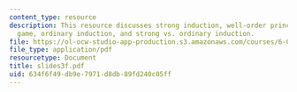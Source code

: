 ```yaml
---
content_type: resource
description: This resource discusses strong induction, well-order principle, unstacking
  game, ordinary induction, and strong vs. ordinary induction.
file: https://ol-ocw-studio-app-production.s3.amazonaws.com/courses/6-042j-mathematics-for-computer-science-fall-2005/634f6f49db9e7971d8db89fd240c05ff_slides3f.pdf
file_type: application/pdf
resourcetype: Document
title: slides3f.pdf
uid: 634f6f49-db9e-7971-d8db-89fd240c05ff
---
```

